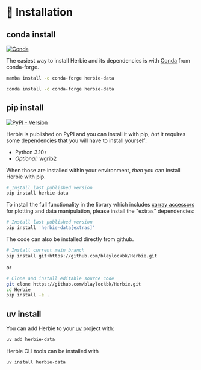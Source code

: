 # 🐍 Installation

## conda install

[![Conda](https://img.shields.io/conda/v/conda-forge/herbie-data)](https://anaconda.org/conda-forge/herbie-data)

The easiest way to install Herbie and its dependencies is with [Conda](https://docs.conda.io/projects/conda/en/latest/user-guide/tasks/manage-environments.html) from conda-forge.

```bash
mamba install -c conda-forge herbie-data
```

```bash
conda install -c conda-forge herbie-data
```

## pip install

[![PyPI - Version](https://img.shields.io/pypi/v/herbie-data)](https://pypi.org/project/herbie-data/)

Herbie is published on PyPI and you can install it with pip, _but_ it requires some dependencies that you will have to install yourself:

- Python 3.10+
- _Optional:_ [wgrib2](https://anaconda.org/conda-forge/wgrib2)

When those are installed within your environment, _then_ you can install Herbie with pip.

```bash
# Install last published version
pip install herbie-data
```

To install the full functionality in the library which includes
[xarray accessors](https://github.com/blaylockbk/Herbie/blob/main/src/herbie/accessors.py) for plotting and data manipulation, please install the "extras" dependencies:

```bash
# Install last published version
pip install 'herbie-data[extras]'
```

The code can also be installed directly from github.

```bash
# Install current main branch
pip install git+https://github.com/blaylockbk/Herbie.git
```

or

```bash
# Clone and install editable source code
git clone https://github.com/blaylockbk/Herbie.git
cd Herbie
pip install -e .
```

## uv install

You can add Herbie to your [uv](https://docs.astral.sh/uv/) project with:

```bash
uv add herbie-data
```

Herbie CLI tools can be installed with

```bash
uv install herbie-data
```
